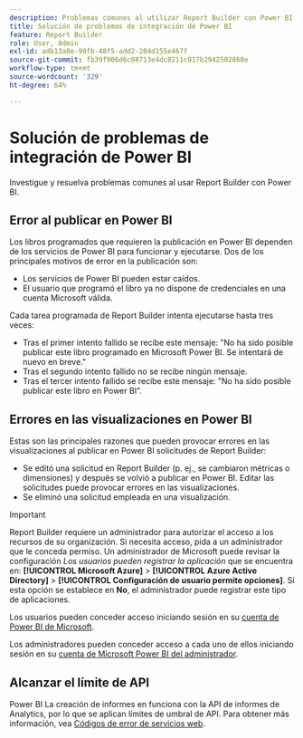 ```yaml
---
description: Problemas comunes al utilizar Report Builder con Power BI.
title: Solución de problemas de integración de Power BI
feature: Report Builder
role: User, Admin
exl-id: adb13a0e-99fb-48f5-add2-204d155e467f
source-git-commit: fb39f906d6c08713e4dc8211c917b2942502868e
workflow-type: tm+mt
source-wordcount: '329'
ht-degree: 64%

---
```


# Solución de problemas de integración de Power BI

Investigue y resuelva problemas comunes al usar Report Builder con Power BI.

## Error al publicar en Power BI

Los libros programados que requieren la publicación en Power BI dependen de los servicios de Power BI para funcionar y ejecutarse. Dos de los principales motivos de error en la publicación son:

* Los servicios de Power BI pueden estar caídos.
* El usuario que programó el libro ya no dispone de credenciales en una cuenta Microsoft válida.

Cada tarea programada de Report Builder intenta ejecutarse hasta tres veces:

* Tras el primer intento fallido se recibe este mensaje: &quot;No ha sido posible publicar este libro programado en Microsoft Power BI. Se intentará de nuevo en breve.&quot;
* Tras el segundo intento fallido no se recibe ningún mensaje.
* Tras el tercer intento fallido se recibe este mensaje: &quot;No ha sido posible publicar este libro en Power BI&quot;.

## Errores en las visualizaciones en Power BI

Estas son las principales razones que pueden provocar errores en las visualizaciones al publicar en Power BI solicitudes de Report Builder:

* Se editó una solicitud en Report Builder (p. ej., se cambiaron métricas o dimensiones) y después se volvió a publicar en Power BI. Editar las solicitudes puede provocar errores en las visualizaciones.
* Se eliminó una solicitud empleada en una visualización.

>[!IMPORTANT]
>
>Report Builder requiere un administrador para autorizar el acceso a los recursos de su organización. Si necesita acceso, pida a un administrador que le conceda permiso.
> Un administrador de Microsoft puede revisar la configuración *Los usuarios pueden registrar la aplicación* que se encuentra en: **[!UICONTROL Microsoft Azure]** > **[!UICONTROL Azure Active Directory]** > **[!UICONTROL Configuración de usuario permite opciones]**. Si esta opción se establece en **No**, el administrador puede registrar este tipo de aplicaciones.

Los usuarios pueden conceder acceso iniciando sesión en su [cuenta de Power BI de Microsoft](https://login.microsoftonline.com/common/oauth2/authorize?response_type=code&amp;prompt=logint&amp;client_id=8d84f6d8-29a4-4484-a670-589b32400278&amp;redirect_uri=https%3a%2f%2fmy.omniture.com%2fsc15%2farb%2flogin.html&amp;resource=https%3a%2f%2fanalysis.windows.net%2fpowerbi%2fapi&amp;locale=en_US).

Los administradores pueden conceder acceso a cada uno de ellos iniciando sesión en su [cuenta de Microsoft Power BI del administrador](https://login.microsoftonline.com/common/oauth2/authorize?response_type=code&amp;prompt=admin_consent&amp;client_id=8d84f6d8-29a4-4484-a670-589b32400278&amp;redirect_uri=https%3a%2f%2fmy.omniture.com%2fsc15%2farb%2flogin.html&amp;resource=https%3a%2f%2fanalysis.windows.net%2fpowerbi%2fapi&amp;locale=en_US).

## Alcanzar el límite de API

Power BI La creación de informes en funciona con la API de informes de Analytics, por lo que se aplican límites de umbral de API. Para obtener más información, vea [Códigos de error de servicios web](https://github.com/AdobeDocs/analytics-1.4-apis/blob/3dda746890743c2098256719d6595109b7748262/docs/getting-started/c_Web_Services_Error_Codes.md).
